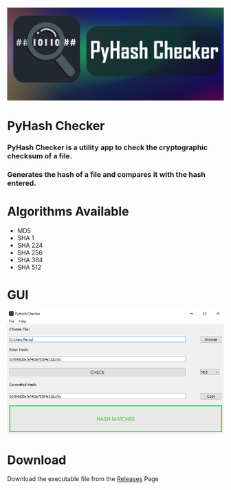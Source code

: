 ![Banner](assets/banner.png)

# PyHash Checker

### PyHash Checker is a utility app to check the cryptographic checksum of a file.
### Generates the hash of a file and compares it with the hash entered.

# Algorithms Available

- MD5
- SHA 1
- SHA 224
- SHA 256
- SHA 384
- SHA 512

# GUI

![Screenshot](assets/screenshot.png)

# Download

Download the executable file from the [Releases](https://github.com/PixelRBN/PyHash-Checker/releases) Page
